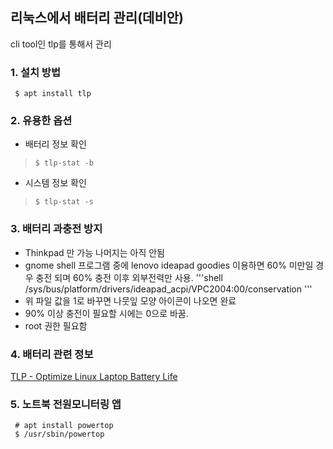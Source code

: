 ## 리눅스에서 배터리 관리(데비안)
 cli tool인 tlp를 통해서 관리

### 1. 설치 방법
```shell
 $ apt install tlp
```

### 2. 유용한 옵션
* 배터리 정보 확인
>```shell
> $ tlp-stat -b
>```
* 시스템 정보 확인
>```shell
> $ tlp-stat -s
>```

### 3. 배터리 과충전 방지
* Thinkpad 만 가능 나머지는 아직 안됨
* gnome shell 프로그램 중에 lenovo ideapad goodies 이용하면 60% 미만일 경우 충전 되며 60% 충전 이후 외부전력만 사용. 
'''shell
    /sys/bus/platform/drivers/ideapad_acpi/VPC2004:00/conservation
'''
* 위 파일 값을 1로 바꾸면 나뭇잎 모양 아이콘이 나오면 완료
* 90% 이상 충전이 필요할 시에는 0으로 바꿈.
* root 권한 필요함

### 4. 배터리 관련 정보
[TLP - Optimize Linux Laptop Battery Life](https://linrunner.de/tlp/index.html)

### 5. 노트북 전원모니터링 앱
```shell
 # apt install powertop
 $ /usr/sbin/powertop 
```
